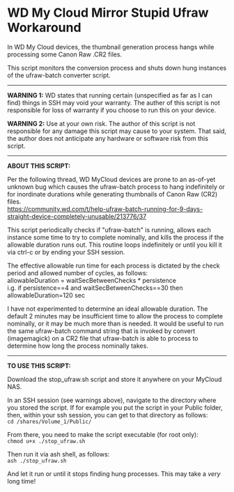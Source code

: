 # WD My Cloud Mirror Stupid Ufraw Workaround

In WD My Cloud devices, the thumbnail generation process hangs while processing some Canon Raw .CR2 files.  

This script monitors the conversion process and shuts down hung instances of the ufraw-batch converter script.  

---
**WARNING 1:**  WD states that running certain (unspecified as far as I can find) things in SSH may void your warranty.  The auther of this script is not responsible for loss of warranty if you choose to run this on your device.  

**WARNING 2:**  Use at your own risk.  The author of this script is not responsible for any damage this script may cause to your system.  That said, the author does not anticipate any hardware or software risk from this script.  

---
**ABOUT THIS SCRIPT:**  

Per the following thread, WD MyCloud devices are prone to an as-of-yet unknown bug which causes the ufraw-batch process to hang indefinitely or for inordinate durations while generating thumbnails of Canon Raw (CR2) files.  
https://community.wd.com/t/help-ufraw-batch-running-for-9-days-straight-device-completely-unusable/213776/37

This script periodically checks if "ufraw-batch" is running, allows each instance some time to try to complete nominally, and kills the process if the allowable duration runs out.  This routine loops indefinitely or until you kill it via ctrl-c or by ending your SSH session.  

The effective allowable run time for each process is dictated by the check period and allowed number of cycles, as follows:  
  allowableDuration = waitSecBetweenChecks * persistence  
  i.g. if persistence==4 and waitSecBetweenChecks==30 then allowableDuration=120 sec  

I have not experimented to determine an ideal allowable duration.  The default 2 minutes may be insufficient time to allow the process to complete nominally, or it may be much more than is needed.  It would be useful to run the same ufraw-batch command string that is invoked by convert (imagemagick) on a CR2 file that ufraw-batch is able to process to determine how long the process nominally takes.  

---
**TO USE THIS SCRIPT:**  

Download the stop_ufraw.sh script and store it anywhere on your MyCloud NAS.

In an SSH session (see warnings above), navigate to the directory where you stored the script.
If for example you put the script in your Public folder, then, within your 
ssh session, you can get to that directory as follows:  
`cd /shares/Volume_1/Public/`

From there, you need to make the script executable (for root only):  
`chmod u+x ./stop_ufraw.sh`

Then run it via ash shell, as follows:  
`ash ./stop_ufraw.sh`

And let it run or until it stops finding hung processes. This may take a _very_ long time!
